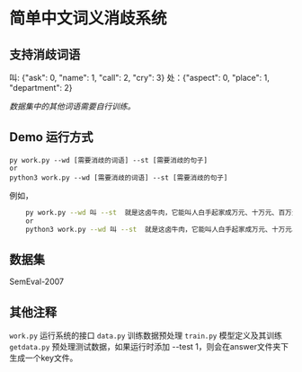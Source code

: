 # 简单中文词义消歧系统

## 支持消歧词语
叫: {"ask": 0, "name": 1, "call": 2, "cry": 3}
处：{"aspect": 0, "place": 1, "department": 2} 

*数据集中的其他词语需要自行训练。*

## Demo 运行方式

    py work.py --wd [需要消歧的词语] --st [需要消歧的句子]
    or 
    python3 work.py --wd [需要消歧的词语] --st [需要消歧的句子]

例如，
```bash
    py work.py --wd 叫 --st  就是这卤牛肉，它能叫人白手起家成万元、十万元、百万元户
    or
    python3 work.py --wd 叫 --st  就是这卤牛肉，它能叫人白手起家成万元、十万元、百万元户
```

## 数据集
SemEval-2007

## 其他注释
`work.py`      运行系统的接口
`data.py`      训练数据预处理
`train.py`     模型定义及其训练
`getdata.py`    预处理测试数据，如果运行时添加 --test 1，则会在answer文件夹下生成一个key文件。    